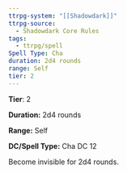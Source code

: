 ```yaml
---
ttrpg-system: "[[Shadowdark]]"
ttrpg-source:
  - Shadowdark Core Rules
tags:
  - ttrpg/spell
Spell Type: Cha
duration: 2d4 rounds
range: Self
tier: 2
---
```

**Tier**: 2

**Duration:** 2d4 rounds

**Range:** Self

**DC/Spell Type:** Cha DC 12

Become invisible for 2d4 rounds.
